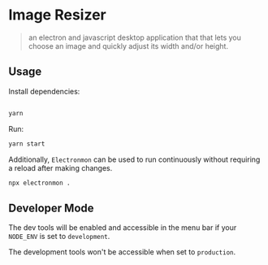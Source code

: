 # Image Resizer

> an electron and javascript desktop application that that lets you choose an image and quickly adjust its width and/or height.

## Usage

Install dependencies:

```bash

yarn
```

Run:

```bash
yarn start
```

Additionally, `Electronmon` can be used to run continuously without requiring a reload after making changes.

```bash
npx electronmon .
```

## Developer Mode

The dev tools will be enabled and accessible in the menu bar if your `NODE_ENV` is set to `development`.

The development tools won't be accessible when set to `production`.

